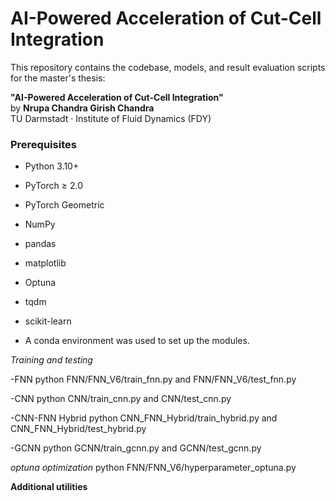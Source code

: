 # AI-Powered Acceleration of Cut-Cell Integration

This repository contains the codebase, models, and result evaluation scripts for the master's thesis:

**"AI-Powered Acceleration of Cut-Cell Integration"**  
by **Nrupa Chandra Girish Chandra**  
TU Darmstadt · Institute of Fluid Dynamics (FDY)


### Prerequisites

- Python 3.10+
- PyTorch ≥ 2.0
- PyTorch Geometric
- NumPy
- pandas
- matplotlib
- Optuna
- tqdm
- scikit-learn

- A conda environment was used to set up the modules.


*Training and testing*

-FNN
python FNN/FNN_V6/train_fnn.py and FNN/FNN_V6/test_fnn.py

-CNN
python CNN/train_cnn.py and CNN/test_cnn.py

-CNN-FNN Hybrid
python CNN_FNN_Hybrid/train_hybrid.py and CNN_FNN_Hybrid/test_hybrid.py

-GCNN
python GCNN/train_gcnn.py and GCNN/test_gcnn.py

*optuna optimization*
python FNN/FNN_V6/hyperparameter_optuna.py


**Additional utilities**




